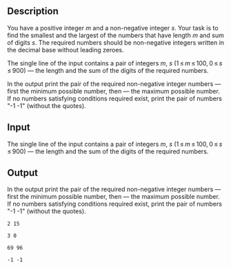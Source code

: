 ## Description

<div><p>You have a positive integer <span class="tex-span"><i>m</i></span> and a non-negative integer <span class="tex-span"><i>s</i></span>. Your task is to find the smallest and the largest of the numbers that have length <span class="tex-span"><i>m</i></span> and sum of digits <span class="tex-span"><i>s</i></span>. The required numbers should be non-negative integers written in the decimal base without leading zeroes.</p></div><div class="input-specification"><p>The single line of the input contains a pair of integers <span class="tex-span"><i>m</i></span>, <span class="tex-span"><i>s</i></span> (<span class="tex-span">1 ≤ <i>m</i> ≤ 100, 0 ≤ <i>s</i> ≤ 900</span>) — the length and the sum of the digits of the required numbers.</p></div><div class="output-specification"><p>In the output print the pair of the required non-negative integer numbers — first the minimum possible number, then — the maximum possible number. If no numbers satisfying conditions required exist, print the pair of numbers "<span class="tex-font-style-tt">-1 -1</span>" (without the quotes).</p></div>

## Input

<p>The single line of the input contains a pair of integers <span class="tex-span"><i>m</i></span>, <span class="tex-span"><i>s</i></span> (<span class="tex-span">1 ≤ <i>m</i> ≤ 100, 0 ≤ <i>s</i> ≤ 900</span>) — the length and the sum of the digits of the required numbers.</p>

## Output

<p>In the output print the pair of the required non-negative integer numbers — first the minimum possible number, then — the maximum possible number. If no numbers satisfying conditions required exist, print the pair of numbers "<span class="tex-font-style-tt">-1 -1</span>" (without the quotes).</p>





```input1
2 15

```




```input2
3 0

```




```output1
69 96

```




```output2
-1 -1

```


